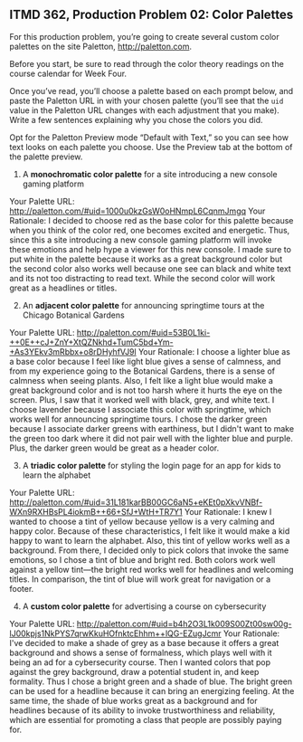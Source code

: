 ## ITMD 362, Production Problem 02: Color Palettes

For this production problem, you’re going to create several custom color palettes on the site
Paletton, http://paletton.com.

Before you start, be sure to read through the color theory readings on the course calendar for Week
Four.

Once you’ve read, you’ll choose a palette based on each prompt below, and paste the Paletton URL in
with your chosen palette (you’ll see that the `uid` value in the Paletton URL changes with each
adjustment that you make). Write a few sentences explaining why you chose the colors you did.

Opt for the Paletton Preview mode “Default with Text,” so you can see how text looks on each palette
you choose. Use the Preview tab at the bottom of the palette preview.

1. A **monochromatic color palette** for a site introducing a new console gaming platform

Your Palette URL: http://paletton.com/#uid=1000u0kzGsW0oHNmpL6CqnmJmgq
Your Rationale: I decided to choose red as the base color for this palette because when you think of the color red, one becomes excited and energetic. Thus, since this a site introducing a new console gaming platform will invoke these emotions and help hype a viewer for this new console. I made sure to put white in the palette because it works as a great background color but the second color also works well because one see can black and white text and its not too distracting to read text. While the second color will work great as a headlines or titles.

2. An **adjacent color palette** for announcing springtime tours at the Chicago Botanical Gardens

Your Palette URL:  http://paletton.com/#uid=53B0L1ki-++0E++cJ+ZnY+XtQZNkhd+TumC5bd+Ym-+As3YEkv3mRbbx+o8rDHyhfVJ9l
Your Rationale: I choose a lighter blue as a base color because I feel like light blue gives a sense of calmness, and from my experience going to the Botanical Gardens, there is a sense of calmness when seeing plants. Also, I felt like a light blue would make a great background color and is not too harsh where it hurts the eye on the screen. Plus, I saw that it worked well with black, grey, and white text. I choose lavender because I associate this color with springtime, which works well for announcing springtime tours. I chose the darker green because I associate darker greens with earthiness, but I didn't want to make the green too dark where it did not pair well with the lighter blue and purple. Plus, the darker green would be great as a header color.

3. A **triadic color palette** for styling the login page for an app for kids to learn the alphabet

Your Palette URL: http://paletton.com/#uid=31L181karBB00GC6aN5+eKEt0pXkvVNBf-WXn9RXHBsPL4iokmB++66+SfJ+WtH+TR7Y1
Your Rationale: I knew I wanted to choose a tint of yellow because yellow is a very calming and happy color. Because of these characteristics, I felt like it would make a kid happy to want to learn the alphabet. Also, this tint of yellow works well as a background. From there, I decided only to pick colors that invoke the same emotions, so I chose a tint of blue and bright red. Both colors work well against a yellow tint—the bright red works well for headlines and welcoming titles. In comparison, the tint of blue will work great for navigation or a footer.  

4. A **custom color palette** for advertising a course on cybersecurity

Your Palette URL: http://paletton.com/#uid=b4h2O3L1k009S00Zt00sw00g-lJ00kpjs1NkPYS7qrwKkuHOfnktcEhhm++lQG-EZugJcmr
Your Rationale: I've decided to make a shade of grey as a base because it offers a great background and shows a sense of formalness, which plays well with it being an ad for a cybersecurity course. Then I wanted colors that pop against the grey background, draw a potential student in, and keep formality. Thus I chose a bright green and a shade of blue. The bright green can be used for a headline because it can bring an energizing feeling. At the same time, the shade of blue works great as a background and for headlines because of its ability to invoke trustworthiness and reliability, which are essential for promoting a class that people are possibly paying for.
